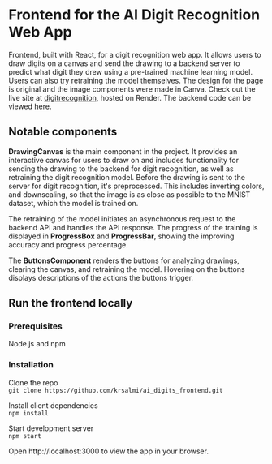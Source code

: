 # Frontend for the AI Digit Recognition Web App
Frontend, built with React, for a digit recognition web app. It allows users to draw digits 
on a canvas and send the drawing to a backend server to predict what digit they drew using a pre-trained machine learning model.
Users can also try retraining the model themselves. The design for the page is original and the image components were made in Canva. Check out the live site at [digitrecognition](https://digitrecognition-ai.onrender.com), hosted on Render. The backend code can be viewed [here](https://github.com/krsalmi/ai_digits_backend.git).

## Notable components
**DrawingCanvas** is the main component in the project. It provides an interactive canvas for users to draw on
and includes functionality for sending the drawing to the backend for digit recognition,
as well as retraining the digit recognition model.
Before the drawing is sent to the server for digit recognition, it's preprocessed. This includes inverting colors, 
and downscaling, so that the image is as close as possible to the MNIST dataset, which the model is trained on.
  
The retraining of the model initiates an asynchronous request to the backend API and handles the API response. The progress of the training is 
displayed in **ProgressBox** and **ProgressBar**, showing the improving accuracy and progress percentage.

The **ButtonsComponent** renders the buttons for analyzing drawings, clearing the canvas, and retraining the model. Hovering on the buttons displays descriptions of the actions the buttons trigger.


## Run the frontend locally

### Prerequisites
Node.js and npm

### Installation
Clone the repo  
`git clone https://github.com/krsalmi/ai_digits_frontend.git`
  
Install client dependencies  
`npm install`
  
Start development server  
`npm start`
  
Open http://localhost:3000 to view the app in your browser.
